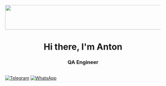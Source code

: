 <img src="https://user-images.githubusercontent.com/74038190/240906093-9be4d344-6782-461a-b5a6-32a07bf7b34e.gif"  width="800" height="80">
<h1 align="center">Hi there, I'm Anton</a> 

<h3 align="center">QA Engineer</h3>




 \
[![Telegram](https://img.shields.io/badge/Telegram-2CA5E0?style=for-the-badge&logo=telegram&logoColor=white)](https://t.me/ansparkhomenko)
[![WhatsApp](https://img.shields.io/badge/WhatsApp-25D366?style=for-the-badge&logo=whatsapp&logoColor=white)](https://api.whatsapp.com/send?phone=79255286796)
